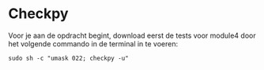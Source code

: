 # Checkpy

Voor je aan de opdracht begint, download eerst de tests voor module4 door het volgende commando in de terminal in te voeren:

	sudo sh -c "umask 022; checkpy -u"